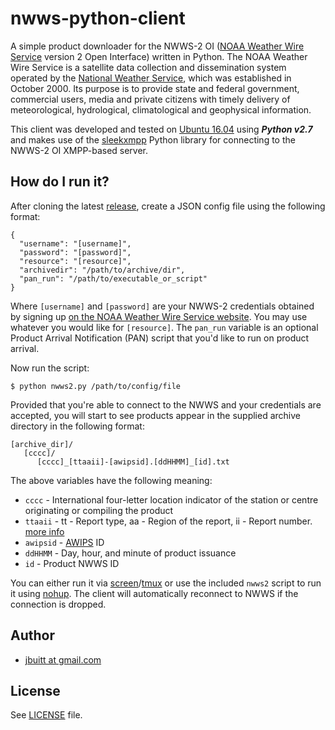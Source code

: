 
# nwws-python-client

A simple product downloader for the NWWS-2 OI ([NOAA Weather Wire Service](http://www.nws.noaa.gov/nwws/) version 2 Open Interface) written in Python. The NOAA Weather Wire Service is a satellite data collection and dissemination system operated by the [National Weather Service](http://weather.gov), which was established in October 2000. Its purpose is to provide state and federal government, commercial users, media and private citizens with timely delivery of meteorological, hydrological, climatological and geophysical information. 

This client was developed and tested on [Ubuntu 16.04](http://ubuntu.com) using ***Python v2.7*** and makes use of the [sleekxmpp](https://github.com/fritzy/SleekXMPP) Python library for connecting to the NWWS-2 OI XMPP-based server.

## How do I run it?

After cloning the latest [release](https://github.com/jbuitt/nwws-python-client), create a JSON config file using the following format:

```
{
  "username": "[username]",
  "password": "[password]",
  "resource": "[resource]",
  "archivedir": "/path/to/archive/dir",
  "pan_run": "/path/to/executable_or_script"
}
```

Where `[username]` and `[password]` are your NWWS-2 credentials obtained by signing up [on the NOAA Weather Wire Service website](http://www.nws.noaa.gov/nwws/#NWWS_OI_Request). You may use whatever you would like for `[resource]`. The `pan_run` variable is an optional Product Arrival Notification (PAN) script that you'd like to run on product arrival.

Now run the script:

```
$ python nwws2.py /path/to/config/file
```

Provided that you're able to connect to the NWWS and your credentials are accepted, you will start to see products appear in the supplied archive directory in the following format:

```
[archive_dir]/
   [cccc]/
      [cccc]_[ttaaii]-[awipsid].[ddHHMM]_[id].txt
```

The above variables have the following meaning:

* `cccc` - International four-letter location indicator of the station or centre originating or compiling the product
* `ttaaii` - tt - Report type, aa - Region of the report, ii - Report number. [more info](http://weather.unisys.com/noaaport/WMO_Header_Text.php)
* `awipsid` - [AWIPS](https://www.unidata.ucar.edu/software/awips2/) ID
* `ddHHMM` - Day, hour, and minute of product issuance
* `id` - Product NWWS ID

You can either run it via [screen](https://www.gnu.org/software/screen/)/[tmux](https://github.com/tmux/tmux/wiki) or use the included `nwws2` script to run it using [nohup](https://en.wikipedia.org/wiki/Nohup). The client will automatically reconnect to NWWS if the connection is dropped.

## Author

+	[jbuitt at gmail.com](mailto:jbuitt@gmail.com)

## License

See [LICENSE](https://github.com/jbuitt/nwws-python-client/blob/master/LICENSE) file.

